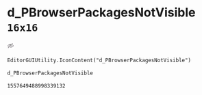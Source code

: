 # d_PBrowserPackagesNotVisible `16x16`
<img src="/img/d_PBrowserPackagesNotVisible.png" width=16 height=16>

``` CSharp
EditorGUIUtility.IconContent("d_PBrowserPackagesNotVisible")
```
```
d_PBrowserPackagesNotVisible
```
```
1557649488998339132
```
